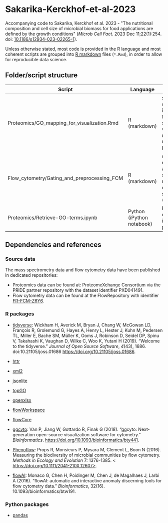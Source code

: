 # Sakarika-Kerckhof-et-al-2023
Accompanying code to Sakarika, Kerckhof et al. 2023 - "The nutritional composition and cell size of microbial biomass for food applications are defined by the growth conditions" (*Microb Cell Fact.* 2023 Dec 11;22(1):254. doi: [10.1186/s12934-023-02265-1](https://link.springer.com/article/10.1186/s12934-023-02265-1)).
 
Unless otherwise stated, most code is provided in the R language and most 
coherent scripts are grouped into [R markdown](https://rmarkdown.rstudio.com/) 
files (`*.Rmd`), in order to allow for reproducible data science.

## Folder/script structure

Script | Language | Purpose
-------|----------|----------
Proteomics/GO_mapping_for_visualization.Rmd | R (markdown) | simplification of GO results into data frame for simplified visualization using the QuickGO REST API
Flow_cytometry/Gating_and_preprocessing_FCM | R (markdown) | data extraction and gating script from raw flow cytometry standard (FCS) files
Proteomics/Retrieve-GO-terms.ipynb | Python (iPython notebook) | Retrieve and organize GO id's from protein info

## Dependencies and references

### Source data

The mass spectrometry data and flow cytometry data have been published in dedicated repositories:
- Proteomics data can be found at: ProteomeXchange Consortium via the PRIDE partner repository with the dataset identifier PXD041491.
- Flow cytometry data can be found at the FlowRepository with identifier [FR-FCM-Z6Y6](https://flowrepository.org/id/FR-FCM-Z6Y6).

### R packages

- [tidyverse](https://www.tidyverse.org/):
Wickham H, Averick M, Bryan J, Chang W, McGowan LD, François R, Grolemund G, Hayes A, Henry L,
  Hester J, Kuhn M, Pedersen TL, Miller E, Bache SM, Müller K, Ooms J, Robinson D, Seidel DP,
  Spinu V, Takahashi K, Vaughan D, Wilke C, Woo K, Yutani H (2019). “Welcome to the tidyverse.”
  _Journal of Open Source Software_, *4*(43), 1686. doi:10.21105/joss.01686
  <https://doi.org/10.21105/joss.01686>.

- [httr](https://httr.r-lib.org/)
- [xml2](https://xml2.r-lib.org/)
- [jsonlite](https://github.com/jeroen/jsonlite)
- [topGO](https://bioconductor.org/packages/release/bioc/html/topGO.html)
- [openxlsx](https://ycphs.github.io/openxlsx/)
- [flowWorkspace](https://www.bioconductor.org/packages/release/bioc/html/flowWorkspace.html)
- [flowCore](https://www.bioconductor.org/packages/release/bioc/html/flowCore.html)
- [ggcyto](https://www.bioconductor.org/packages/release/bioc/html/ggcyto.html): Van P, Jiang W, Gottardo R, Finak G (2018). “ggcyto: Next-generation open-source visualization
  software for cytometry.” _Bioinformatics_. <https://doi.org/10.1093/bioinformatics/bty441>.
- [Phenoflow](https://github.com/CMET-UGent/Phenoflow_package): Props R, Monsieurs P, Mysara M, Clement L, Boon N (2016). Measuring the biodiversity of microbial communities by flow cytometry. _Methods in Ecology and Evolution_ 7: 1376-1385. < https://doi.org/10.1111/2041-210X.12607>.
- [flowAI](https://www.bioconductor.org/packages/release/bioc/html/flowAI.html): Monaco G, Chen H, Poidinger M, Chen J, de Magalhaes J, Larbi A (2016). “flowAI: automatic and interactive anomaly discerning tools for flow cytometry data.” _Bioinformatics_, 32(16). 10.1093/bioinformatics/btw191. 

### Python packages

- [pandas](https://pandas.pydata.org/)
